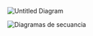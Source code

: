 ![Untitled Diagram](https://user-images.githubusercontent.com/78441763/120871999-ec7cc980-c562-11eb-9766-a28dbe08b4e0.png)

![Diagramas de secuancia](https://user-images.githubusercontent.com/78441763/120872003-f0105080-c562-11eb-848b-2658e6ab7398.png)
